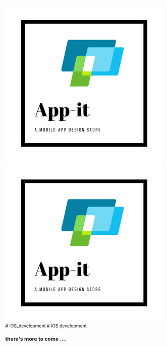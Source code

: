 ![iOS_development](/images/app-it.white.png "Appit logo")
![iOS_development](/images/app-it.white.png "Appit logo")# iOS_development # iOS development
### there's more to come ....
